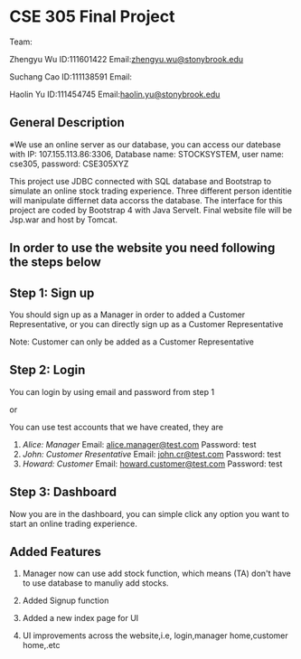 # CSE 305 Final Project
Team:

Zhengyu Wu  ID:111601422  Email:zhengyu.wu@stonybrook.edu

Suchang Cao ID:111138591  Email:

Haolin Yu   ID:111454745  Email:haolin.yu@stonybrook.edu

## General Description
※We use an online server as our database, you can access our datebase with IP: 107.155.113.86:3306, Database name: STOCKSYSTEM, user name: cse305, password: CSE305XYZ

This project use JDBC connected with SQL database and Bootstrap to simulate an online stock trading experience. Three different person identitie will manipulate differnet data accorss the database. The interface for this project are coded by Bootstrap 4 with Java Servelt. Final website file will be Jsp.war and host by Tomcat.

## In order to use the website you need following the steps below
## Step 1: Sign up
You should sign up as a Manager in order to added a Customer Representative, 
or you can directly sign up as a Customer Representative

Note: Customer can only be added as a Customer Representative

## Step 2: Login
You can login by using email and password from step 1 

or

You can use test accounts that we have created, they are

1. *Alice: Manager*  Email: alice.manager@test.com Password: test
2. *John: Customer Rresentative*    Email: john.cr@test.com Password: test
3. *Howard: Customer* Email: howard.customer@test.com Password: test

## Step 3: Dashboard 
Now you are in the dashboard, you can simple click any option you want to start an online trading experience.


## Added Features

1. Manager now can use add stock function, which means (TA) don't have to use database to manuliy add stocks.

2. Added Signup function

3. Added a new index page for UI

4. UI improvements across the website,i.e, login,manager home,customer home,.etc

